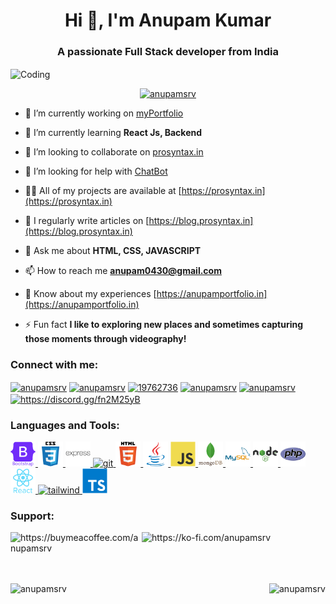 <h1 align="center">Hi 👋, I'm Anupam Kumar</h1>
<h3 align="center">A passionate Full Stack developer from India</h3>
<img align="center" alt="Coding" width="100%" height="50%" src="https://static.wixstatic.com/media/b313a9_89ebec0c5f384c65a9551f0c1ec18ca9~mv2.gif">
<p align="center"> <a href="https://github.com/ryo-ma/github-profile-trophy"><img src="https://github-profile-trophy.vercel.app/?username=anupamsrv" alt="anupamsrv" /></a> </p>

- 🔭 I’m currently working on [myPortfolio](httphttps://github.com/anupamsrv/myPortfolio.gits://github.com/anupamsrv/prosyntax.in.git)

- 🌱 I’m currently learning **React Js, Backend**

- 👯 I’m looking to collaborate on [prosyntax.in](https://github.com/anupamsrv/prosyntax.in.git)

- 🤝 I’m looking for help with [ChatBot](https://github.com/anupamsrv/Chatbot.git)

- 👨‍💻 All of my projects are available at [https://prosyntax.in](https://prosyntax.in)

- 📝 I regularly write articles on [https://blog.prosyntax.in](https://blog.prosyntax.in)

- 💬 Ask me about **HTML, CSS, JAVASCRIPT**

- 📫 How to reach me **anupam0430@gmail.com**

- 📄 Know about my experiences [https://anupamportfolio.in](https://anupamportfolio.in)

- ⚡ Fun fact **I like to exploring new places and sometimes capturing those moments through videography!**

<h3 align="left">Connect with me:</h3>
<p align="left">
<a href="https://twitter.com/anupamsrv" target="blank"><img align="center" src="https://raw.githubusercontent.com/rahuldkjain/github-profile-readme-generator/master/src/images/icons/Social/twitter.svg" alt="anupamsrv" height="30" width="40" /></a>
<a href="https://linkedin.com/in/anupamsrv" target="blank"><img align="center" src="https://raw.githubusercontent.com/rahuldkjain/github-profile-readme-generator/master/src/images/icons/Social/linked-in-alt.svg" alt="anupamsrv" height="30" width="40" /></a>
<a href="https://stackoverflow.com/users/19762736" target="blank"><img align="center" src="https://raw.githubusercontent.com/rahuldkjain/github-profile-readme-generator/master/src/images/icons/Social/stack-overflow.svg" alt="19762736" height="30" width="40" /></a>
<a href="https://fb.com/anupamsrv" target="blank"><img align="center" src="https://raw.githubusercontent.com/rahuldkjain/github-profile-readme-generator/master/src/images/icons/Social/facebook.svg" alt="anupamsrv" height="30" width="40" /></a>
<a href="https://instagram.com/anupamsrv" target="blank"><img align="center" src="https://raw.githubusercontent.com/rahuldkjain/github-profile-readme-generator/master/src/images/icons/Social/instagram.svg" alt="anupamsrv" height="30" width="40" /></a>
<a href="https://discord.gg/https://discord.gg/fn2M25yB" target="blank"><img align="center" src="https://raw.githubusercontent.com/rahuldkjain/github-profile-readme-generator/master/src/images/icons/Social/discord.svg" alt="https://discord.gg/fn2M25yB" height="30" width="40" /></a>
</p>

<h3 align="left">Languages and Tools:</h3>
<p align="left"> <a href="https://getbootstrap.com" target="_blank" rel="noreferrer"> <img src="https://raw.githubusercontent.com/devicons/devicon/master/icons/bootstrap/bootstrap-plain-wordmark.svg" alt="bootstrap" width="40" height="40"/> </a> <a href="https://www.w3schools.com/css/" target="_blank" rel="noreferrer"> <img src="https://raw.githubusercontent.com/devicons/devicon/master/icons/css3/css3-original-wordmark.svg" alt="css3" width="40" height="40"/> </a> <a href="https://expressjs.com" target="_blank" rel="noreferrer"> <img src="https://raw.githubusercontent.com/devicons/devicon/master/icons/express/express-original-wordmark.svg" alt="express" width="40" height="40"/> </a> <a href="https://git-scm.com/" target="_blank" rel="noreferrer"> <img src="https://www.vectorlogo.zone/logos/git-scm/git-scm-icon.svg" alt="git" width="40" height="40"/> </a> <a href="https://www.w3.org/html/" target="_blank" rel="noreferrer"> <img src="https://raw.githubusercontent.com/devicons/devicon/master/icons/html5/html5-original-wordmark.svg" alt="html5" width="40" height="40"/> </a> <a href="https://www.java.com" target="_blank" rel="noreferrer"> <img src="https://raw.githubusercontent.com/devicons/devicon/master/icons/java/java-original.svg" alt="java" width="40" height="40"/> </a> <a href="https://developer.mozilla.org/en-US/docs/Web/JavaScript" target="_blank" rel="noreferrer"> <img src="https://raw.githubusercontent.com/devicons/devicon/master/icons/javascript/javascript-original.svg" alt="javascript" width="40" height="40"/> </a> <a href="https://www.mongodb.com/" target="_blank" rel="noreferrer"> <img src="https://raw.githubusercontent.com/devicons/devicon/master/icons/mongodb/mongodb-original-wordmark.svg" alt="mongodb" width="40" height="40"/> </a> <a href="https://www.mysql.com/" target="_blank" rel="noreferrer"> <img src="https://raw.githubusercontent.com/devicons/devicon/master/icons/mysql/mysql-original-wordmark.svg" alt="mysql" width="40" height="40"/> </a> <a href="https://nodejs.org" target="_blank" rel="noreferrer"> <img src="https://raw.githubusercontent.com/devicons/devicon/master/icons/nodejs/nodejs-original-wordmark.svg" alt="nodejs" width="40" height="40"/> </a> <a href="https://www.php.net" target="_blank" rel="noreferrer"> <img src="https://raw.githubusercontent.com/devicons/devicon/master/icons/php/php-original.svg" alt="php" width="40" height="40"/> </a> <a href="https://reactjs.org/" target="_blank" rel="noreferrer"> <img src="https://raw.githubusercontent.com/devicons/devicon/master/icons/react/react-original-wordmark.svg" alt="react" width="40" height="40"/> </a> <a href="https://tailwindcss.com/" target="_blank" rel="noreferrer"> <img src="https://www.vectorlogo.zone/logos/tailwindcss/tailwindcss-icon.svg" alt="tailwind" width="40" height="40"/> </a> <a href="https://www.typescriptlang.org/" target="_blank" rel="noreferrer"> <img src="https://raw.githubusercontent.com/devicons/devicon/master/icons/typescript/typescript-original.svg" alt="typescript" width="40" height="40"/> </a> </p>

<h3 align="left">Support:</h3>
<p><a href="https://www.buymeacoffee.com/https://buymeacoffee.com/anupamsrv"> <img align="left" src="https://cdn.buymeacoffee.com/buttons/v2/default-yellow.png" height="50" width="210" alt="https://buymeacoffee.com/anupamsrv" /></a><a href="https://ko-fi.com/https://ko-fi.com/anupamsrv"> <img align="left" src="https://cdn.ko-fi.com/cdn/kofi3.png?v=3" height="50" width="210" alt="https://ko-fi.com/anupamsrv" /></a></p><br><br><br>&nbsp;

<p><img align="right" src="https://github-readme-stats.vercel.app/api/top-langs?username=anupamsrv&show_icons=true&locale=en&layout=compact" alt="anupamsrv" /></p>

<p>&nbsp;<img align="left" src="https://github-readme-stats.vercel.app/api?username=anupamsrv&show_icons=true&locale=en" alt="anupamsrv" /></p>
